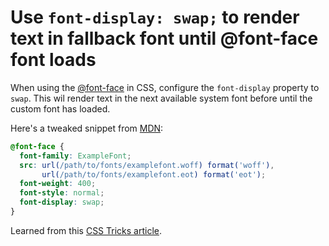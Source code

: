 # Use `font-display: swap;` to render text in fallback font until @font-face font loads

When using the [@font-face](https://css-tricks.com/snippets/css/using-font-face/) in CSS, configure the `font-display` property to `swap`. This wil render text in the next available system font before until the custom font has loaded. 

Here's a tweaked snippet from [MDN](https://developer.mozilla.org/en-US/docs/Web/CSS/@font-face/font-display):
```css
@font-face {
  font-family: ExampleFont;
  src: url(/path/to/fonts/examplefont.woff) format('woff'),
       url(/path/to/fonts/examplefont.eot) format('eot');
  font-weight: 400;
  font-style: normal;
  font-display: swap;
}
```

Learned from this [CSS Tricks article](https://css-tricks.com/font-display-masses/).
